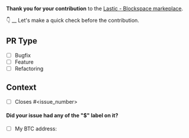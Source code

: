 **Thank you for your contribution** to the [Lastic - Blockspace markeplace](https://lastic.xyz).

👇 \_\_ Let's make a quick check before the contribution.

## PR Type

- [ ] Bugfix
- [ ] Feature
- [ ] Refactoring

## Context

- [ ] Closes #<issue_number>

#### Did your issue had any of the "$" label on it?

- [ ] My BTC address:
